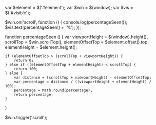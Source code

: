 var $element = $('#element');
var $win = $(window);
var $vis = $('#visible');

$win.on('scroll', function () {
    console.log(percentageSeen());
    $vis.text(percentageSeen() + '%');
});

function percentageSeen () {
    var viewportHeight = $(window).height(),
        scrollTop = $win.scrollTop(),
        elementOffsetTop = $element.offset().top,
        elementHeight = $element.height();


    if (elementOffsetTop > (scrollTop + viewportHeight)) {
        return 0;
    } else if ((elementOffsetTop + elementHeight) < scrollTop) {
        return 100;
    } else {
        var distance = (scrollTop + viewportHeight) - elementOffsetTop;
        var percentage = distance / ((viewportHeight + elementHeight) / 100);
        percentage = Math.round(percentage);
        return percentage;
    }
}

$win.trigger('scroll');
